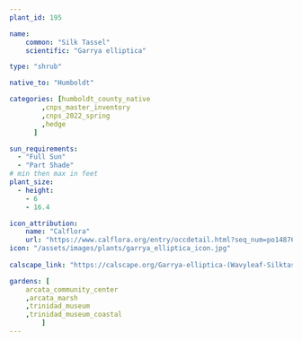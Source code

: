 ```yaml
---
plant_id: 195 

name: 
    common: "Silk Tassel"   
    scientific: "Garrya elliptica"  

type: "shrub"

native_to: "Humboldt"

categories: [humboldt_county_native
        ,cnps_master_inventory
        ,cnps_2022_spring
        ,hedge
      ]

sun_requirements:
  - "Full Sun"
  - "Part Shade"
# min then max in feet
plant_size:
  - height: 
    - 6 
    - 16.4

icon_attribution: 
    name: "Calflora"
    url: "https://www.calflora.org/entry/occdetail.html?seq_num=po148768"
icon: "/assets/images/plants/garrya_elliptica_icon.jpg"
 
calscape_link: "https://calscape.org/Garrya-elliptica-(Wavyleaf-Silktassel)"

gardens: [
    arcata_community_center
    ,arcata_marsh
    ,trinidad_museum
    ,trinidad_museum_coastal
        ]
---
```








